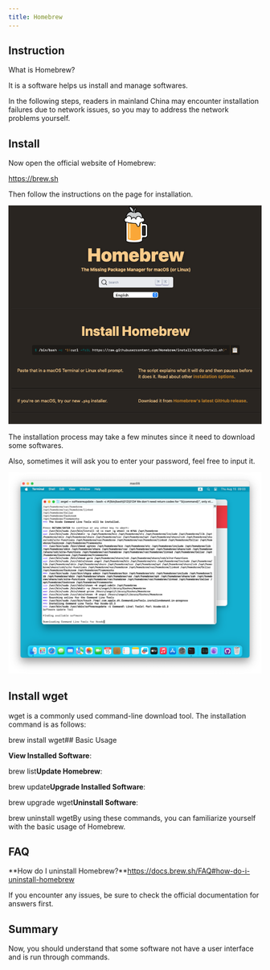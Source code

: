 ```yaml
---
title: Homebrew
---
```


## Instruction

What is Homebrew?

It is a software helps us install and manage softwares.

In the following steps, readers in mainland China may encounter installation failures due to network issues, so you may to address the network problems yourself.

## Install

Now open the official website of Homebrew:

https://brew.sh

Then follow the instructions on the page for installation.

![](./images/01-Homebrew_1.png)

The installation process may take a few minutes since it need to download some softwares.

Also, sometimes it will ask you to enter your password, feel free to input it.

![](./images/01-Homebrew_2.png)

## Install wget

wget is a commonly used command-line download tool. The installation command is as follows:

brew install wget## Basic Usage

**View Installed Software**:

brew list**Update Homebrew**:

brew update**Upgrade Installed Software**:

brew upgrade wget**Uninstall Software**:

brew uninstall wgetBy using these commands, you can familiarize yourself with the basic usage of Homebrew.

## FAQ

**How do I uninstall Homebrew?**https://docs.brew.sh/FAQ#how-do-i-uninstall-homebrew

If you encounter any issues, be sure to check the official documentation for answers first.

## Summary

Now, you should understand that some software not have a user interface and is run through commands.
